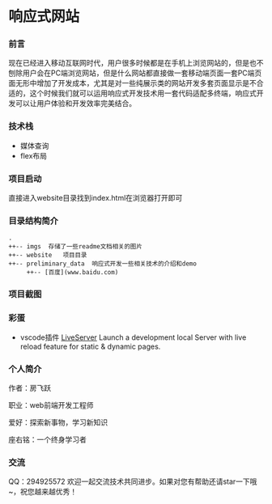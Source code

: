 # 响应式网站

### 前言
现在已经进入移动互联网时代，用户很多时候都是在手机上浏览网站的，但是也不刨除用户会在PC端浏览网站，但是什么网站都直接做一套移动端页面一套PC端页面无形中增加了开发成本，尤其是对一些纯展示类的网站开发多套页面显示是不合适的，这个时候我们就可以运用响应式开发技术用一套代码适配多终端，响应式开发可以让用户体验和开发效率完美结合。

### 技术栈
- 媒体查询
- flex布局

### 项目启动
直接进入website目录找到index.html在浏览器打开即可

### 目录结构简介
```
.
++-- imgs  存储了一些readme文档相关的图片
++-- website   项目目录
++-- preliminary_data  响应式开发一些相关技术的介绍和demo
     ++-- [百度](www.baidu.com)
```
### 项目截图
### 彩蛋

- vscode插件 [LiveServer](https://marketplace.visualstudio.com/items?itemName=ritwickdey.LiveServer)       Launch a development local Server with live reload feature for static & dynamic pages. 

### 个人简介

作者：房飞跃

职业：web前端开发工程师

爱好：探索新事物，学习新知识

座右铭：一个终身学习者

### 交流

QQ：294925572 欢迎一起交流技术共同进步。如果对您有帮助还请star一下哦~，祝您越来越优秀！
